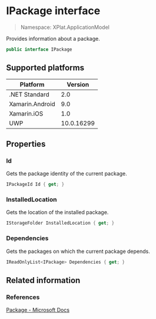 # IPackage interface

> Namespace: XPlat.ApplicationModel

Provides information about a package.

```csharp
public interface IPackage
```

## Supported platforms

| Platform | Version |
| --- | --- |
| .NET Standard | 2.0 |
| Xamarin.Android | 9.0 |
| Xamarin.iOS  | 1.0 |
| UWP | 10.0.16299 | 

## Properties

### Id

Gets the package identity of the current package.

```csharp
IPackageId Id { get; }
```

### InstalledLocation

Gets the location of the installed package.

```csharp
IStorageFolder InstalledLocation { get; }
```

### Dependencies

Gets the packages on which the current package depends.

```csharp
IReadOnlyList<IPackage> Dependencies { get; }
```

## Related information

### References

[Package - Microsoft Docs](https://docs.microsoft.com/en-us/uwp/api/windows.applicationmodel.package)